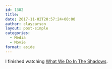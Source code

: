 ```yaml
---
id: 1382
title: 
date: 2017-11-02T20:57:24+00:00
author: claycarson
layout: post-simple
categories: 
  - Media
  - Movie
format: aside
---
```

I finished watching [What We Do In The Shadows](https://youtu.be/gn__CFBgLEk).